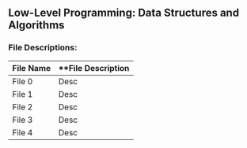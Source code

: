 ## Low-Level Programming: Data Structures and Algorithms

### File Descriptions:

| **File Name** | **File Description |
| ------------- | ------------------ |
| File 0 | Desc |
| File 1 | Desc |
| File 2 | Desc |
| File 3 | Desc |
| File 4 | Desc |
